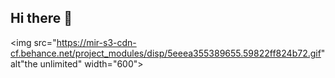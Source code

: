 ## Hi there 👋

<img src="https://mir-s3-cdn-cf.behance.net/project_modules/disp/5eeea355389655.59822ff824b72.gif" alt"the unlimited" width="600">
